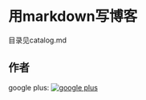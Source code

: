 # 用markdown写博客

目录见catalog.md

## 作者

google plus: [![google plus](http://i.imgur.com/yCsTjba.png)](https://plus.google.com/108046140542915878788)
